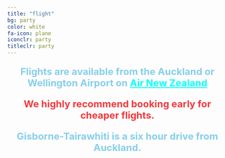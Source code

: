 ```yaml
---
title: "flight"
bg: party
color: white
fa-icon: plane
iconclr: party
titleclr: party 
---
```


<p style="font-weight:bold; text-align:center; font-size:22px; color:skyblue">Flights are available from the Auckland or Wellington Airport on <a href="www.airnewzealand.co.nz" target="blank" style="font-weight:bold; text-align:center; font-size:22px; color:aqua">Air New Zealand </a></p>

<p style="font-weight:bold; text-align:center; font-size:22px; color:#f2393d">We highly recommend booking early for cheaper flights.</p>
 
 <center><i class="fa fa-car fa-4x fa-align-center">
    </i></center>

<p style="font-weight:bold; text-align:center; font-size:22px; color:skyblue">Gisborne-Tairawhiti is a six hour drive from Auckland.</p>





